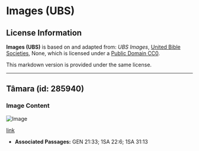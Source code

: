 # Images (UBS)

## License Information

**Images (UBS)** is based on and adapted from: _UBS Images_, [United Bible Societies](https://unitedbiblesocieties.org/), None, which is licensed under a [Public Domain CC0](https://creativecommons.org/public-domain/cc0/).

This markdown version is provided under the same license.



--------------------------------

## Tâmara (id: 285940)

### Image Content

![Image](https://cdn.aquifer.bible/aquifer-content/resources/Media/WEB-0855_tamarisk.jpg)

[link](https://cdn.aquifer.bible/aquifer-content/resources/Media/WEB-0855_tamarisk.jpg)

* **Associated Passages:** GEN 21:33; 1SA 22:6; 1SA 31:13

